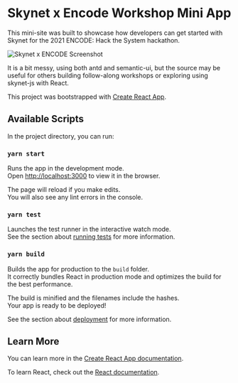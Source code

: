 # Skynet x Encode Workshop Mini App

This mini-site was built to showcase how developers can get started with Skynet for the 2021 ENCODE: Hack the System hackathon.

![Skynet x ENCODE Screenshot](https://siasky.net/BAAcajBPdTvC8rJ1W3S729ea5eq7YrgKwvZExTjb_V3tqg)

It is a bit messy, using both antd and semantic-ui, but the source may be useful for others building follow-along workshops or exploring using skynet-js with React.

This project was bootstrapped with [Create React App](https://github.com/facebook/create-react-app).

## Available Scripts

In the project directory, you can run:

### `yarn start`

Runs the app in the development mode.\
Open [http://localhost:3000](http://localhost:3000) to view it in the browser.

The page will reload if you make edits.\
You will also see any lint errors in the console.

### `yarn test`

Launches the test runner in the interactive watch mode.\
See the section about [running tests](https://facebook.github.io/create-react-app/docs/running-tests) for more information.

### `yarn build`

Builds the app for production to the `build` folder.\
It correctly bundles React in production mode and optimizes the build for the best performance.

The build is minified and the filenames include the hashes.\
Your app is ready to be deployed!

See the section about [deployment](https://facebook.github.io/create-react-app/docs/deployment) for more information.

## Learn More

You can learn more in the [Create React App documentation](https://facebook.github.io/create-react-app/docs/getting-started).

To learn React, check out the [React documentation](https://reactjs.org/).
